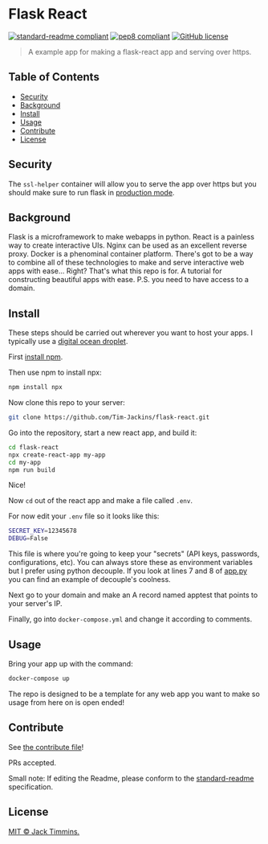 # Flask React

[![standard-readme compliant](https://img.shields.io/badge/readme%20style-standard-brightgreen.svg?longCache=true&style=flat-square)](https://github.com/RichardLitt/standard-readme)
[![pep8 compliant](https://img.shields.io/badge/code%20style-PEP8-ff69b4.svg?longCache=true&style=flat-square)](https://www.python.org/dev/peps/pep-0008/)
[![GitHub license](https://img.shields.io/github/license/Tim-Jackins/slackbot-template.svg?longCache=true&style=flat-square)](https://github.com/Tim-Jackins/slackbot-template/blob/master/LICENSE)

> A example app for making a flask-react app and serving over https.

## Table of Contents

- [Security](#security)
- [Background](#background)
- [Install](#install)
- [Usage](#usage)
- [Contribute](#contribute)
- [License](#license)

## Security

The `ssl-helper` container will allow you to serve the app over https but you should make sure to run flask in [production mode](https://www.google.com/url?sa=t&rct=j&q=&esrc=s&source=web&cd=1&cad=rja&uact=8&ved=2ahUKEwjspaaOwP_eAhXI1lkKHfAyCRcQFjAAegQICBAB&url=http%3A%2F%2Fflask.pocoo.org%2Fdocs%2F1.0%2Ftutorial%2Fdeploy%2F&usg=AOvVaw1zxSFWTq2To7-E2PNQgiVT).

## Background

Flask is a microframework to make webapps in python. React is a painless way to create interactive UIs. Nginx can be used as an excellent reverse proxy. Docker is a phenominal container platform. There's got to be a way to combine all of these technologies to make and serve interactive web apps with ease... Right? That's what this repo is for. A tutorial for constructing beautiful apps with ease. P.S. you need to have access to a domain.

## Install

These steps should be carried out wherever you want to host your apps. I typically use a [digital ocean droplet](https://www.digitalocean.com/pricing/).

First [install npm](https://www.taniarascia.com/how-to-install-and-use-node-js-and-npm-mac-and-windows/).

Then use npm to install npx:

```bash
npm install npx
```

Now clone this repo to your server:

```bash
git clone https://github.com/Tim-Jackins/flask-react.git
```

Go into the repository, start a new react app, and build it:

```bash
cd flask-react
npx create-react-app my-app
cd my-app
npm run build
```

Nice!

Now `cd` out of the react app and make a file called `.env`.

For now edit your `.env` file so it looks like this:

```bash
SECRET_KEY=12345678
DEBUG=False
```

This file is where you're going to keep your "secrets" (API keys, passwords, configurations, etc). You can always store these as environment variables but I prefer using python decouple. If you look at lines 7 and 8 of [app.py](/app.py) you can find an example of decouple's coolness.

Next go to your domain and make an A record named apptest that points to your server's IP.

Finally, go into `docker-compose.yml` and change it according to comments.

## Usage

Bring your app up with the command:

```bash
docker-compose up
```

The repo is designed to be a template for any web app you want to make so usage from here on is open ended!

## Contribute

See [the contribute file](contribute.md)!

PRs accepted.

Small note: If editing the Readme, please conform to the [standard-readme](https://github.com/RichardLitt/standard-readme) specification.

## License

[MIT © Jack Timmins.](../LICENSE)
